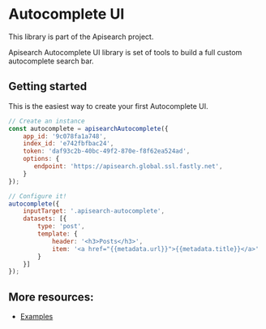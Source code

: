 # Autocomplete UI

This library is part of the Apisearch project.

Apisearch Autocomplete UI library is set of tools to build a full custom 
autocomplete search bar.

## Getting started
This is the easiest way to create your first Autocomplete UI.

```javascript
// Create an instance
const autocomplete = apisearchAutocomplete({
    app_id: '9c078fa1a748',
    index_id: 'e742fbfbac24',
    token: 'daf93c2b-40bc-49f2-870e-f8f62ea524ad',
    options: {
       endpoint: 'https://apisearch.global.ssl.fastly.net',
    }
});

// Configure it!
autocomplete({
    inputTarget: '.apisearch-autocomplete',
    datasets: [{
        type: 'post',
        template: {
            header: '<h3>Posts</h3>',
            item: '<a href="{{metadata.url}}">{{metadata.title}}</a>'
        }
    }]
});
```
  
## More resources:
- [Examples](https://github.com/apisearch-io/autocomplete-ui/tree/master/examples)